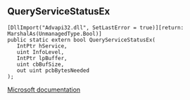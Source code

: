 ## QueryServiceStatusEx

```
[DllImport("Advapi32.dll", SetLastError = true)][return: MarshalAs(UnmanagedType.Bool)]
public static extern bool QueryServiceStatusEx(
   IntPtr hService,
   uint InfoLevel,
   IntPtr lpBuffer,
   uint cbBufSize,
   out uint pcbBytesNeeded
);
```

[Microsoft documentation](https://docs.microsoft.com/en-us/windows/win32/api/winsvc/nf-winsvc-queryservicestatusex)
